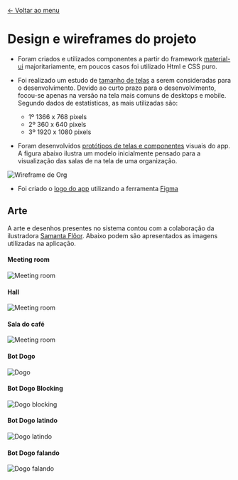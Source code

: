 [<- Voltar ao menu](README.md)

# Design e wireframes do projeto

- Foram criados e utilizados componentes a partir do framework 
[material-ui](https://material-ui.com/) majoritariamente, em poucos casos foi 
utilizado Html e CSS puro.

- Foi realizado um estudo de [tamanho de telas](https://www.figma.com/file/IbrhmOXkLLBB37PmNGmyzc/TCC-Room?node-id=0%3A1) a serem consideradas para o desenvolvimento. Devido ao curto 
prazo para o desenvolvimento, focou-se apenas na versão na tela mais comuns de 
desktops e mobile. Segundo dados de estatísticas, as mais utilizadas são:
  - 1º 1366 x 768 pixels
  - 2º 360 x 640 pixels
  - 3º 1920 x 1080 pixels


- Foram desenvolvidos [protótipos de telas e componentes](https://www.figma.com/file/IbrhmOXkLLBB37PmNGmyzc/TCC-Room?node-id=20%3A42) 
visuais do app. A figura abaixo ilustra um modelo inicialmente pensado para a visualização das 
salas de na tela de uma organização.

![Wireframe de Org](.gitbook/assets/org_screen_wireframe.png)


- Foi criado o [logo do app](https://www.figma.com/file/IbrhmOXkLLBB37PmNGmyzc/TCC-Room?node-id=87%3A199)
utilizando a ferramenta [Figma](https://www.figma.com/)

## Arte
A arte e desenhos presentes no sistema contou com a colaboração da ilustradora 
[Samanta Flôor](https://www.samantafloor.com.br/). Abaixo podem são apresentados
as imagens utilizadas na aplicação.

#### Meeting room
![Meeting room](.gitbook/assets/meeting-room.jpg)

#### Hall
![Meeting room](.gitbook/assets/hall-example.jpg)

#### Sala do café
![Meeting room](.gitbook/assets/sala-cafe.jpg)

#### Bot Dogo
![Dogo](.gitbook/assets/dogo.jpg)

#### Bot Dogo Blocking
![Dogo blocking](.gitbook/assets/dogo-unauthorized.gif)

#### Bot Dogo latindo
![Dogo latindo](.gitbook/assets/dogo-barking.gif)

#### Bot Dogo falando
![Dogo falando](.gitbook/assets/dogo-talking.jpg)
